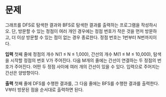 # 문제   
그래프를 DFS로 탐색한 결과와 BFS로 탐색한 결과를 출력하는 프로그램을 작성하시오.
단, 방문할 수 있는 정점이 여러 개인 경우에는 정점 번호가 작은 것을 먼저 방문하고, 더 이상 방문할 수 있는 점이 없는 경우 종료한다.
정점 번호는 1번부터 N번까지이다.   

**입력**
첫째 줄에 정점의 개수 N(1 ≤ N ≤ 1,000), 간선의 개수 M(1 ≤ M ≤ 10,000), 탐색을 시작할 정점의 번호 V가 주어진다.
다음 M개의 줄에는 간선이 연결하는 두 정점의 번호가 주어진다.
어떤 두 정점 사이에 여러 개의 간선이 있을 수 있다. 입력으로 주어지는 간선은 양방향이다.   

**출력**
첫째 줄에 DFS를 수행한 결과를, 그 다음 줄에는 BFS를 수행한 결과를 출력한다. V부터 방문된 점을 순서대로 출력하면 된다.   
